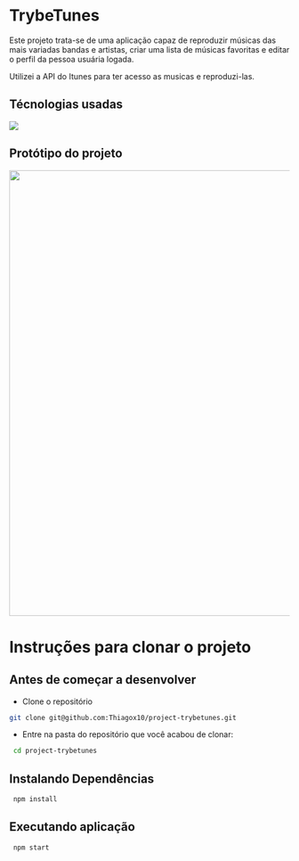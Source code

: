 # TrybeTunes

Este projeto trata-se de uma aplicação capaz de reproduzir músicas das mais variadas bandas e artistas, criar uma lista de músicas favoritas e editar o perfil da pessoa usuária logada.

Utilizei a API do Itunes para ter acesso as musicas e reproduzi-las.

## Técnologias usadas

<img src="https://img.shields.io/badge/React-20232A?style=for-the-badge&logo=react&logoColor=61DAFB">

## Protótipo do projeto
<img width="800px" src="https://user-images.githubusercontent.com/37047615/155800978-8526aa43-c2c5-4221-883f-e072cda14740.png">

# Instruções para clonar o projeto

## Antes de começar a desenvolver

* Clone o repositório
```bash
git clone git@github.com:Thiagox10/project-trybetunes.git
``` 
  * Entre na pasta do repositório que você acabou de clonar:
  ```bash
   cd project-trybetunes
  ```

## Instalando Dependências
  ```bash
   npm install
  ``` 
  
## Executando aplicação
  ```bash
   npm start
  ``` 
